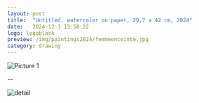 ```yaml
---
layout: post
title:  "Untitled, watercolor on paper, 29,7 x 42 cm, 2024"
date:   2024-12-1 13:58:22
logo: logoblack
preview: /img/paintings2024/femmeenceinte.jpg
category: drawing
---
```



![Picture 1](/img/paintings2024/femmeenceinte.jpg) 

--

![detail](/img/paintings2024/femmeenceinte.jpg) 



